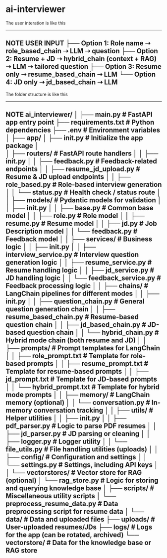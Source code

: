 # ai-interviewer

The user interation is like this

---
**NOTE**
USER INPUT
├── Option 1: Role name ➝ role_based_chain ➝ LLM ➝ question
├── Option 2: Resume + JD ➝ hybrid_chain (context + RAG) ➝ LLM ➝ tailored question
├── Option 3: Resume only ➝ resume_based_chain ➝ LLM
└── Option 4: JD only ➝ jd_based_chain ➝ LLM
---

The folder structure is like this

---
**NOTE**
ai_interviewer/
│
├── main.py                          # FastAPI app entry point
├── requirements.txt                 # Python dependencies
├── .env                              # Environment variables
│
├── app/
│   ├── __init__.py                  # Initialize the app package
│   
│   ├── routers/                     # FastAPI route handlers
│   │   ├── __init__.py
│   │   ├── feedback.py              # Feedback-related endpoints
│   │   ├── resume_jd_upload.py      # Resume & JD upload endpoints
│   │   ├── role_based.py            # Role-based interview generation
│   │   └── status.py                # Health check / status route
│
│   ├── models/                      # Pydantic models for validation
│   │   ├── __init__.py
│   │   ├── base.py                  # Common base model
│   │   ├── role.py                  # Role model
│   │   ├── resume.py                # Resume model
│   │   ├── jd.py                    # Job Description model
│   │   └── feedback.py              # Feedback model
│
│   ├── services/                    # Business logic
│   │   ├── __init__.py
│   │   ├── interview_service.py     # Interview question generation logic
│   │   ├── resume_service.py        # Resume handling logic
│   │   ├── jd_service.py            # JD handling logic
│   │   └── feedback_service.py      # Feedback processing logic
│
│   ├── chains/                      # LangChain pipelines for different modes
│   │   ├── __init__.py
│   │   ├── question_chain.py        # General question generation chain
│   │   ├── resume_based_chain.py    # Resume-based question chain
│   │   ├── jd_based_chain.py        # JD-based question chain
│   │   └── hybrid_chain.py          # Hybrid mode chain (both resume and JD)
│
│   ├── prompts/                     # Prompt templates for LangChain
│   │   ├── role_prompt.txt          # Template for role-based prompts
│   │   ├── resume_prompt.txt        # Template for resume-based prompts
│   │   ├── jd_prompt.txt            # Template for JD-based prompts
│   │   └── hybrid_prompt.txt        # Template for hybrid mode prompts
│
│   ├── memory/                      # LangChain memory (optional)
│   │   └── conversation.py          # In-memory conversation tracking
│
│   ├── utils/                       # Helper utilities
│   │   ├── __init__.py
│   │   ├── pdf_parser.py            # Logic to parse PDF resumes
│   │   ├── jd_parser.py             # JD parsing or cleaning
│   │   ├── logger.py                # Logger utility
│   │   └── file_utils.py            # File handling utilities (uploads)
│
│   ├── config/                      # Configuration and settings
│   │   └── settings.py              # Settings, including API keys
│
│   └── vectorstores/                # Vector store for RAG (optional)
│       └── rag_store.py             # Logic for storing and querying knowledge base
│
├── scripts/                         # Miscellaneous utility scripts
│   └── preprocess_resume_data.py    # Data preprocessing script for resume data
│
└── data/                            # Data and uploaded files
    ├── uploads/                     # User-uploaded resumes/JDs
    ├── logs/                        # Logs for the app (can be rotated, archived)
    └── vectorstore/                 # Data for the knowledge base or RAG store
---